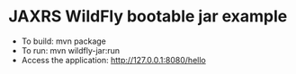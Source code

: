 # JAXRS WildFly bootable jar example

* To build: mvn package
* To run: mvn wildfly-jar:run
* Access the application: http://127.0.0.1:8080/hello
